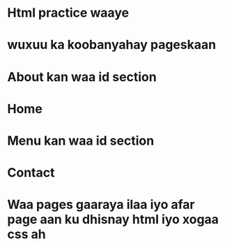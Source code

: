 # Html practice waaye
# wuxuu ka koobanyahay pageskaan 
# About kan waa id section 
# Home
# Menu kan waa id section
# Contact

# Waa pages gaaraya ilaa iyo afar page aan ku dhisnay html iyo xogaa css ah 

